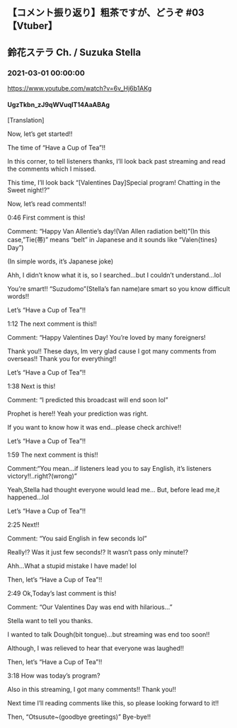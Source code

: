 ## 【コメント振り返り】粗茶ですが、どうぞ #03【Vtuber】
## 鈴花ステラ Ch. / Suzuka Stella
### 2021-03-01 00:00:00
https://www.youtube.com/watch?v=6v_Hj6b1AKg
#### UgzTkbn_zJ9qWVuqlT14AaABAg
[Translation]

Now, let’s get started!!

The time of “Have a Cup of Tea”!!

In this corner, to tell listeners thanks, I’ll look back past streaming and read the comments which I missed.

This time, I’ll look back “[Valentines Day]Special program! Chatting in the Sweet night!?”

Now, let’s read comments!!



0:46 First comment is this!

Comment: “Happy Van Allentie’s day!(Van Allen radiation belt)”(In this case,”Tie(帯)” means “belt” in Japanese and it sounds like “Valen{tines} Day”)

(In simple words, it’s Japanese joke)

Ahh, I didn’t know what it is, so I searched...but I couldn’t understand...lol

You’re smart!! “Suzudomo”(Stella’s fan name)are smart so you know difficult words!!

Let’s “Have a Cup of Tea”!!



1:12 The next comment is this!!

Comment: “Happy Valentines Day! You’re loved by many foreigners!

Thank you!! These days, Im very glad cause I got many comments from overseas!! Thank you for everything!!

Let’s “Have a Cup of Tea”!!



1:38 Next is this!

Comment: “I predicted this broadcast will end soon lol”

Prophet is here!! Yeah your prediction was right.

If you want to know how it was end...please check archive!!

Let’s “Have a Cup of Tea”!!



1:59 The next comment is this!!

Comment:“You mean...if listeners lead you to say English, it’s listeners victory!!..right?(wrong)”

Yeah,Stella had thought everyone would lead me... But, before lead me,it happened...lol

Let’s “Have a Cup of Tea”!!



2:25 Next!!

Comment: “You said English in few seconds lol”

Really!? Was it just few seconds!? It wasn’t pass only minute!?

Ahh...What a stupid mistake I have made! lol

Then, let’s “Have a Cup of Tea”!!



2:49 Ok,Today’s last comment is this!

Comment: “Our Valentines Day was end with hilarious...”

Stella want to tell you thanks.

I wanted to talk Dough(bit tongue)...but streaming was end too soon!!

Although, I was relieved to hear that everyone was laughed!!

Then, let’s “Have a Cup of Tea”!!



3:18 How was today’s program?

Also in this streaming, I got many comments!! Thank you!!

Next time I’ll reading comments like this, so please looking forward to it!!

Then, “Otsusute~(goodbye greetings)” Bye-bye!!

